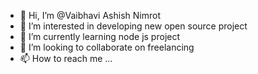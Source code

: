 - 👋 Hi, I’m @Vaibhavi Ashish Nimrot
- 👀 I’m interested in developing new open source project
- 🌱 I’m currently learning node js project 
- 💞️ I’m looking to collaborate on freelancing 
- 📫 How to reach me ...

<!---
vaibhavinimort/vaibhavinimort is a ✨ special ✨ repository because its `README.md` (this file) appears on your GitHub profile.
You can click the Preview link to take a look at your changes.
--->

